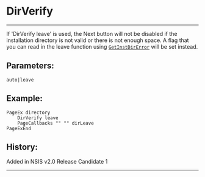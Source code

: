 # DirVerify

---

If 'DirVerify leave' is used, the Next button will not be disabled if the installation directory is not valid or there is not enough space. A flag that you can read in the leave function using [`GetInstDirError`][1] will be set instead.

## Parameters:

    auto|leave

## Example:

	PageEx directory
		DirVerify leave
		PageCallbacks "" "" dirLeave
	PageExEnd

## History:

Added in NSIS v2.0 Release Candidate 1

---

[1]: GetInstDirError.md
